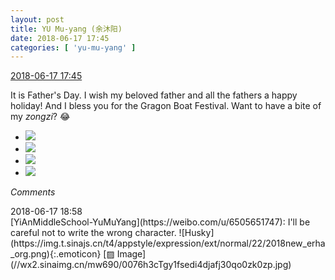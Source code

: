 ```yaml
---
layout: post
title: YU Mu-yang (余沐阳)
date: 2018-06-17 17:45
categories: [ 'yu-mu-yang' ]
---
```


<div class="weibo-info">
  <a href="https://weibo.com/6505651747/GlNBxbE3c">2018-06-17 17:45</a>
</div>

It is Father's Day. I wish my beloved father and all the fathers a happy holiday! And I bless you for the Gragon Boat Festival. Want to have a bite of my *zongzi*? 😂

<!-- more -->

<ul class="weibo-pic-list-2">
  <li class="weibo-pic">
    <a href="https://wx3.sinaimg.cn/mw690/0076h3cTgy1fsecvgmhnij30u00zyb29.jpg"><img src="https://wx3.sinaimg.cn/thumb150/0076h3cTgy1fsecvgmhnij30u00zyb29.jpg"/></a>
  </li>
  <li class="weibo-pic">
    <a href="https://wx2.sinaimg.cn/mw690/0076h3cTgy1fsecv8qdiwj311k1bh4qp.jpg"><img src="https://wx2.sinaimg.cn/thumb150/0076h3cTgy1fsecv8qdiwj311k1bh4qp.jpg"/></a>
  </li>
  <li class="weibo-pic">
    <a href="https://wx4.sinaimg.cn/mw690/0076h3cTgy1fsecvb5j6mj311k1bfnpd.jpg"><img src="https://wx4.sinaimg.cn/thumb150/0076h3cTgy1fsecvb5j6mj311k1bfnpd.jpg"/></a>
  </li>
  <li class="weibo-pic">
    <a href="https://wx1.sinaimg.cn/mw690/0076h3cTgy1fsecvdbvqyj311h1cu4qp.jpg"><img src="https://wx1.sinaimg.cn/thumb150/0076h3cTgy1fsecvdbvqyj311h1cu4qp.jpg"/></a>
  </li>
</ul>

*Comments*

<div class="weibo-info">2018-06-17 18:58</div>
[YiAnMiddleSchool-YuMuYang](https://weibo.com/u/6505651747): I'll be careful not to write the wrong character. ![Husky](https://img.t.sinajs.cn/t4/appstyle/expression/ext/normal/22/2018new_erha_org.png){:.emoticon} [▨ Image](//wx2.sinaimg.cn/mw690/0076h3cTgy1fsedi4djafj30qo0zk0zp.jpg)
